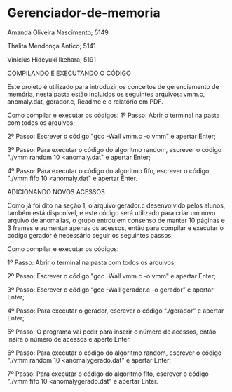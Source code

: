 # Gerenciador-de-memoria



Amanda Oliveira Nascimento; 5149

Thalita Mendonça Antico; 5141

Vinicius Hideyuki Ikehara; 5191

COMPILANDO E EXECUTANDO O CÓDIGO

Este projeto é utilizado para introduzir os conceitos de gerenciamento de memória, nesta pasta estão incluídos os seguintes arquivos: vmm.c, anomaly.dat, gerador.c, Readme e o relatório em PDF.

Como compilar e executar os códigos:
1º Passo: Abrir o terminal na pasta com todos os arquivos;

2º Passo: Escrever o código "gcc -Wall vmm.c -o vmm" e apertar Enter;

3º Passo: Para executar o código do algoritmo random, escrever o código "./vmm random 10 <anomaly.dat" e apertar Enter;

4º Passo: Para executar o código do algoritmo fifo, escrever o código "./vmm fifo 10 <anomaly.dat" e apertar Enter.
    
ADICIONANDO NOVOS ACESSOS

Como já foi dito na seção 1, o arquivo gerador.c desenvolvido pelos alunos, também está disponível, e este código será utilizado para criar um novo arquivo de anomalias, o grupo entrou em consenso de manter 10 páginas e 3 frames e aumentar apenas os acessos, então para compilar e executar o código gerador é necessário seguir os seguintes passos:

Como compilar e executar os códigos:

1º Passo: Abrir o terminal na pasta com todos os arquivos;

2º Passo: Escrever o código "gcc -Wall vmm.c -o vmm" e apertar Enter;

3º Passo: Escrever o código “gcc -Wall gerador.c -o gerador” e apertar Enter;

4º Passo: Para executar o gerador, escrever o código “./gerador” e apertar Enter;

5º Passo: O programa vai pedir para inserir o número de acessos, então insira o número de acessos e aperte Enter.

6º Passo: Para executar o código do algoritmo random, escrever o código "./vmm random 10 <anomalygerado.dat" e apertar Enter;

7º Passo: Para executar o código do algoritmo fifo, escrever o código "./vmm fifo 10 <anomalygerado.dat" e apertar Enter.
